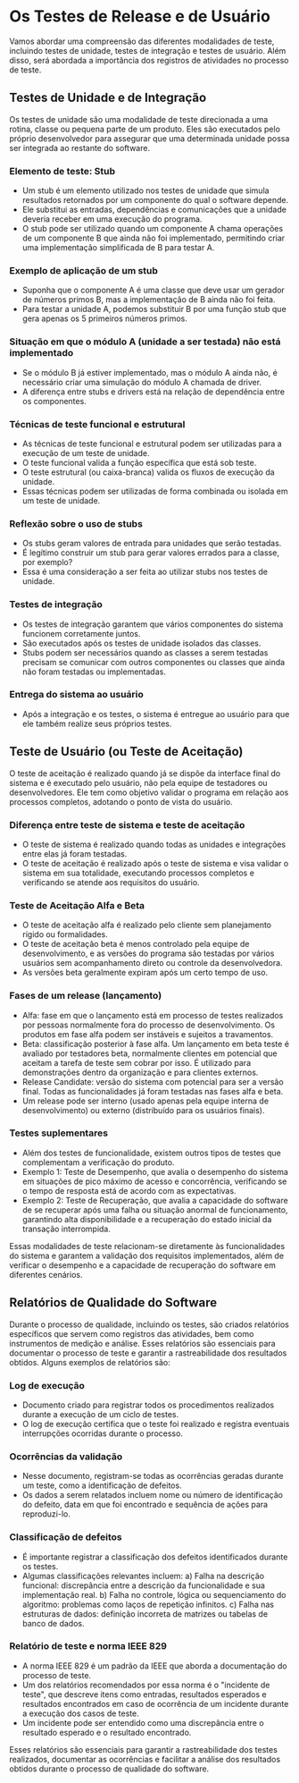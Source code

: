 # Os Testes de Release e de Usuário

Vamos abordar uma compreensão das diferentes modalidades de teste, incluindo testes de unidade, testes de integração e testes de usuário. Além disso, será abordada a importância dos registros de atividades no processo de teste.

## Testes de Unidade e de Integração

Os testes de unidade são uma modalidade de teste direcionada a uma rotina, classe ou pequena parte de um produto. Eles são executados pelo próprio desenvolvedor para assegurar que uma determinada unidade possa ser integrada ao restante do software.

### Elemento de teste: Stub

* Um stub é um elemento utilizado nos testes de unidade que simula resultados retornados por um componente do qual o software depende.
* Ele substitui as entradas, dependências e comunicações que a unidade deveria receber em uma execução do programa.
* O stub pode ser utilizado quando um componente A chama operações de um componente B que ainda não foi implementado, permitindo criar uma implementação simplificada de B para testar A.

### Exemplo de aplicação de um stub

* Suponha que o componente A é uma classe que deve usar um gerador de números primos B, mas a implementação de B ainda não foi feita.
* Para testar a unidade A, podemos substituir B por uma função stub que gera apenas os 5 primeiros números primos.

### Situação em que o módulo A (unidade a ser testada) não está implementado

* Se o módulo B já estiver implementado, mas o módulo A ainda não, é necessário criar uma simulação do módulo A chamada de driver.
* A diferença entre stubs e drivers está na relação de dependência entre os componentes.

### Técnicas de teste funcional e estrutural

* As técnicas de teste funcional e estrutural podem ser utilizadas para a execução de um teste de unidade.
* O teste funcional valida a função específica que está sob teste.
* O teste estrutural (ou caixa-branca) valida os fluxos de execução da unidade.
* Essas técnicas podem ser utilizadas de forma combinada ou isolada em um teste de unidade.

### Reflexão sobre o uso de stubs

* Os stubs geram valores de entrada para unidades que serão testadas.
* É legítimo construir um stub para gerar valores errados para a classe, por exemplo?
* Essa é uma consideração a ser feita ao utilizar stubs nos testes de unidade.

### Testes de integração

* Os testes de integração garantem que vários componentes do sistema funcionem corretamente juntos.
* São executados após os testes de unidade isolados das classes.
* Stubs podem ser necessários quando as classes a serem testadas precisam se comunicar com outros componentes ou classes que ainda não foram testadas ou implementadas.

### Entrega do sistema ao usuário

* Após a integração e os testes, o sistema é entregue ao usuário para que ele também realize seus próprios testes.

## Teste de Usuário (ou Teste de Aceitação)

O teste de aceitação é realizado quando já se dispõe da interface final do sistema e é executado pelo usuário, não pela equipe de testadores ou desenvolvedores. Ele tem como objetivo validar o programa em relação aos processos completos, adotando o ponto de vista do usuário.

### Diferença entre teste de sistema e teste de aceitação

* O teste de sistema é realizado quando todas as unidades e integrações entre elas já foram testadas.
* O teste de aceitação é realizado após o teste de sistema e visa validar o sistema em sua totalidade, executando processos completos e verificando se atende aos requisitos do usuário.

### Teste de Aceitação Alfa e Beta

* O teste de aceitação alfa é realizado pelo cliente sem planejamento rígido ou formalidades.
* O teste de aceitação beta é menos controlado pela equipe de desenvolvimento, e as versões do programa são testadas por vários usuários sem acompanhamento direto ou controle da desenvolvedora.
* As versões beta geralmente expiram após um certo tempo de uso.

### Fases de um release (lançamento)

* Alfa: fase em que o lançamento está em processo de testes realizados por pessoas normalmente fora do processo de desenvolvimento. Os produtos em fase alfa podem ser instáveis e sujeitos a travamentos.
* Beta: classificação posterior à fase alfa. Um lançamento em beta teste é avaliado por testadores beta, normalmente clientes em potencial que aceitam a tarefa de teste sem cobrar por isso. É utilizado para demonstrações dentro da organização e para clientes externos.
* Release Candidate: versão do sistema com potencial para ser a versão final. Todas as funcionalidades já foram testadas nas fases alfa e beta.
* Um release pode ser interno (usado apenas pela equipe interna de desenvolvimento) ou externo (distribuído para os usuários finais).

### Testes suplementares

* Além dos testes de funcionalidade, existem outros tipos de testes que complementam a verificação do produto.
* Exemplo 1: Teste de Desempenho, que avalia o desempenho do sistema em situações de pico máximo de acesso e concorrência, verificando se o tempo de resposta está de acordo com as expectativas.
* Exemplo 2: Teste de Recuperação, que avalia a capacidade do software de se recuperar após uma falha ou situação anormal de funcionamento, garantindo alta disponibilidade e a recuperação do estado inicial da transação interrompida.

Essas modalidades de teste relacionam-se diretamente às funcionalidades do sistema e garantem a validação dos requisitos implementados, além de verificar o desempenho e a capacidade de recuperação do software em diferentes cenários.

## Relatórios de Qualidade do Software

Durante o processo de qualidade, incluindo os testes, são criados relatórios específicos que servem como registros das atividades, bem como instrumentos de medição e análise. Esses relatórios são essenciais para documentar o processo de teste e garantir a rastreabilidade dos resultados obtidos. Alguns exemplos de relatórios são:

### Log de execução

* Documento criado para registrar todos os procedimentos realizados durante a execução de um ciclo de testes.
* O log de execução certifica que o teste foi realizado e registra eventuais interrupções ocorridas durante o processo.

### Ocorrências da validação

* Nesse documento, registram-se todas as ocorrências geradas durante um teste, como a identificação de defeitos.
* Os dados a serem relatados incluem nome ou número de identificação do defeito, data em que foi encontrado e sequência de ações para reproduzi-lo.

### Classificação de defeitos

* É importante registrar a classificação dos defeitos identificados durante os testes.
* Algumas classificações relevantes incluem: a) Falha na descrição funcional: discrepância entre a descrição da funcionalidade e sua implementação real. b) Falha no controle, lógica ou sequenciamento do algoritmo: problemas como laços de repetição infinitos. c) Falha nas estruturas de dados: definição incorreta de matrizes ou tabelas de banco de dados.

### Relatório de teste e norma IEEE 829

* A norma IEEE 829 é um padrão da IEEE que aborda a documentação do processo de teste.
* Um dos relatórios recomendados por essa norma é o "incidente de teste", que descreve itens como entradas, resultados esperados e resultados encontrados em caso de ocorrência de um incidente durante a execução dos casos de teste.
* Um incidente pode ser entendido como uma discrepância entre o resultado esperado e o resultado encontrado.

Esses relatórios são essenciais para garantir a rastreabilidade dos testes realizados, documentar as ocorrências e facilitar a análise dos resultados obtidos durante o processo de qualidade do software.
